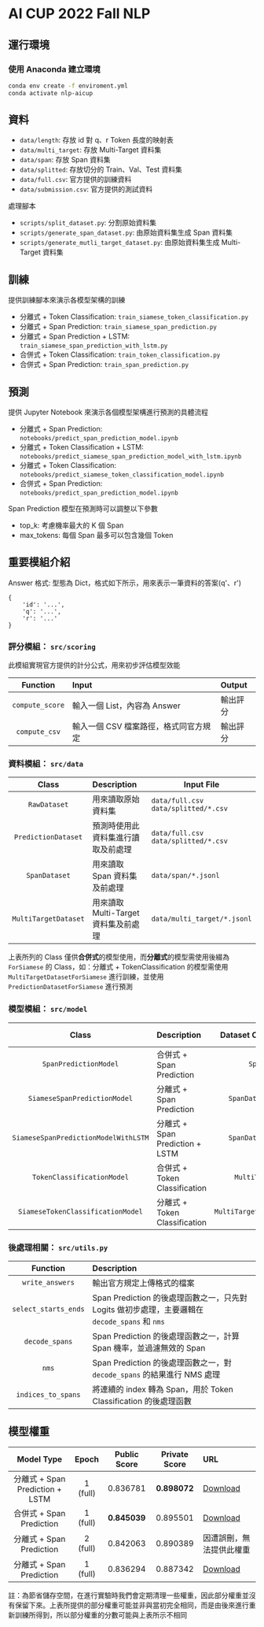 # AI CUP 2022 Fall NLP

## 運行環境

### 使用 Anaconda 建立環境

```bash
conda env create -f enviroment.yml
conda activate nlp-aicup
```

## 資料

- `data/length`: 存放 id 對 q、r Token 長度的映射表
- `data/multi_target`: 存放 Multi-Target 資料集
- `data/span`: 存放 Span 資料集
- `data/splitted`: 存放切分的 Train、Val、Test 資料集
- `data/full.csv`: 官方提供的訓練資料
- `data/submission.csv`: 官方提供的測試資料

處理腳本

- `scripts/split_dataset.py`: 分割原始資料集
- `scripts/generate_span_dataset.py`: 由原始資料集生成 Span 資料集
- `scripts/generate_mutli_target_dataset.py`: 由原始資料集生成 Multi-Target 資料集

## 訓練

提供訓練腳本來演示各模型架構的訓練

- 分離式 + Token Classification: `train_siamese_token_classification.py`
- 分離式 + Span Prediction: `train_siamese_span_prediction.py`
- 分離式 + Span Prediction + LSTM: `train_siamese_span_prediction_with_lstm.py`
- 合併式 + Token Classification: `train_token_classification.py`
- 合併式 + Span Prediction: `train_span_prediction.py`

## 預測

提供 Jupyter Notebook 來演示各個模型架構進行預測的具體流程

- 分離式 + Span Prediction: `notebooks/predict_span_prediction_model.ipynb`
- 分離式 + Token Classification + LSTM: `notebooks/predict_siamese_span_prediction_model_with_lstm.ipynb`
- 分離式 + Token Classification: `notebooks/predict_siamese_token_classification_model.ipynb`
- 合併式 + Span Prediction: `notebooks/predict_span_prediction_model.ipynb`

Span Prediction 模型在預測時可以調整以下參數
- top_k: 考慮機率最大的 K 個 Span
- max_tokens: 每個 Span 最多可以包含幾個 Token

## 重要模組介紹

Answer 格式: 型態為 Dict，格式如下所示，用來表示一筆資料的答案(q'、r')
```python3
{
    'id': '...',
    'q': '...',
    'r': '...'
}
```

### 評分模組： `src/scoring`

此模組實現官方提供的計分公式，用來初步評估模型效能

|    Function     | Input                                 | Output   |
| :-------------: | :------------------------------------ | :------- |
| `compute_score` | 輸入一個 List，內容為 Answer          | 輸出評分 |
|  `compute_csv`  | 輸入一個 CSV 檔案路徑，格式同官方規定 | 輸出評分 |

### 資料模組： `src/data`

|        Class         | Description                          | Input File                                 |
| :------------------: | :----------------------------------- | ------------------------------------------ |
|     `RawDataset`     | 用來讀取原始資料集                   | `data/full.csv` <br> `data/splitted/*.csv` |
| `PredictionDataset`  | 預測時使用此資料集進行讀取及前處理   | `data/full.csv` <br> `data/splitted/*.csv` |
|    `SpanDataset`     | 用來讀取 Span 資料集及前處理         | `data/span/*.jsonl`                        |
| `MultiTargetDataset` | 用來讀取 Multi-Target 資料集及前處理 | `data/multi_target/*.jsonl`                |

上表所列的 Class 僅供**合併式**的模型使用，而**分離式**的模型需使用後綴為 `ForSiamese` 的 Class，如：分離式 + TokenClassification 的模型需使用 `MultiTargetDatasetForSiamese` 進行訓練，並使用 `PredictionDatasetForSiamese` 進行預測

### 模型模組： `src/model`

|                Class                 | Description                     |   Dataset Class For Training   | Dataset Class For Predicting  |
| :----------------------------------: | :------------------------------ | :----------------------------: | :---------------------------: |
|        `SpanPredictionModel`         | 合併式 + Span Prediction        |         `SpanDataset`          |      `PredictionDataset`      |
|     `SiameseSpanPredictionModel`     | 分離式 + Span Prediction        |    `SpanDatasetForSiamese`     | `PredictionDatasetForSiamese` |
| `SiameseSpanPredictionModelWithLSTM` | 分離式 + Span Prediction + LSTM |    `SpanDatasetForSiamese`     | `PredictionDatasetForSiamese` |
|      `TokenClassificationModel`      | 合併式 + Token Classification   |      `MultiTargetDataset`      |      `PredictionDataset`      |
|  `SiameseTokenClassificationModel`   | 分離式 + Token Classification   | `MultiTargetDatasetForSiamese` | `PredictionDatasetForSiamese` |

### 後處理相關： `src/utils.py`

|       Function       | Description                                                                                    |
| :------------------: | :--------------------------------------------------------------------------------------------- |
|   `write_answers`    | 輸出官方規定上傳格式的檔案                                                                     |
| `select_starts_ends` | Span Prediction 的後處理函數之一，只先對 Logits 做初步處理，主要邏輯在 `decode_spans` 和 `nms` |
|    `decode_spans`    | Span Prediction 的後處理函數之一，計算 Span 機率，並過濾無效的 Span                            |
|        `nms`         | Span Prediction 的後處理函數之一，對 `decode_spans` 的結果進行 NMS 處理                        |
|  `indices_to_spans`  | 將連續的 index 轉為 Span，用於 Token Classification 的後處理函數                               |

## 模型權重

|           Model Type            |  Epoch   | Public Score | Private Score | URL                      |
| :-----------------------------: | :------: | :----------: | :-----------: | :----------------------- |
| 分離式 + Span Prediction + LSTM | 1 (full) |   0.836781   | **0.898072**  | [Download]()             |
|    合併式 + Span Prediction     | 1 (full) | **0.845039** |   0.895501    | [Download]()             |
|    分離式 + Span Prediction     | 2 (full) |   0.842063   |   0.890389    | 因遭誤刪，無法提供此權重 |
|    分離式 + Span Prediction     | 1 (full) |   0.836294   |   0.887342    | [Download]()             |

註：為節省儲存空間，在進行實驗時我們會定期清理一些權重，因此部分權重並沒有保留下來。上表所提供的部分權重可能並非與當初完全相同，而是由後來進行重新訓練所得到，所以部分權重的分數可能與上表所示不相同
